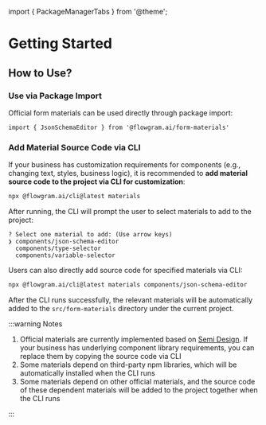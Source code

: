 import { PackageManagerTabs } from '@theme';

# Getting Started

## How to Use?

### Use via Package Import

Official form materials can be used directly through package import:

<PackageManagerTabs command="install @flowgram.ai/form-materials" />

```tsx
import { JsonSchemaEditor } from '@flowgram.ai/form-materials'
```

### Add Material Source Code via CLI

If your business has customization requirements for components (e.g., changing text, styles, business logic), it is recommended to **add material source code to the project via CLI for customization**:

```bash
npx @flowgram.ai/cli@latest materials
```

After running, the CLI will prompt the user to select materials to add to the project:

```console
? Select one material to add: (Use arrow keys)
❯ components/json-schema-editor
  components/type-selector
  components/variable-selector
```

Users can also directly add source code for specified materials via CLI:

```bash
npx @flowgram.ai/cli@latest materials components/json-schema-editor
```

After the CLI runs successfully, the relevant materials will be automatically added to the `src/form-materials` directory under the current project.

:::warning Notes

1. Official materials are currently implemented based on [Semi Design](https://semi.design/). If your business has underlying component library requirements, you can replace them by copying the source code via CLI
2. Some materials depend on third-party npm libraries, which will be automatically installed when the CLI runs
3. Some materials depend on other official materials, and the source code of these dependent materials will be added to the project together when the CLI runs

:::
